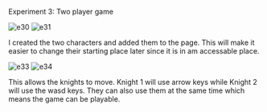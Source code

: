 Experiment 3: Two player game

![e30](https://github.com/user-attachments/assets/e1a37bd7-a568-47f0-8155-f54285d0d3ef)
![e31](https://github.com/user-attachments/assets/5e4708f5-92c5-41e8-94f8-dea0c5e02b2c)

I created the two characters and added them to the page. This will make it easier to change their starting place later since it is in am accessable place.

![e33](https://github.com/user-attachments/assets/8b88c1ac-809a-4e94-9e57-4285b0344db1)
![e34](https://github.com/user-attachments/assets/3766e83e-c0a4-4294-8d78-58b7906c42a2)

This allows the knights to move. Knight 1 will use arrow keys while Knight 2 will use the wasd keys. They can also use them at the same time which means the game can be playable.



